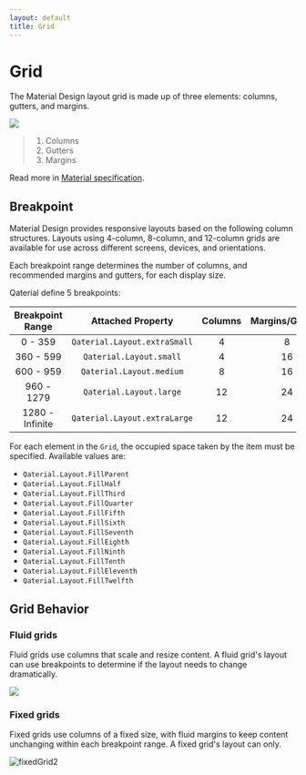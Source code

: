 ```yaml
---
layout: default
title: Grid
---
```


# Grid

The Material Design layout grid is made up of three elements: columns, gutters, and margins.

![](https://lh3.googleusercontent.com/_rKc6ogXgmiQWxZQ7u3XvV_PSGUr4FmQvqBapHhuNyyWTGeQ68tWB8xZJC9FS1duQGSEPl6Q6TNK23OeWFy6qKFiLtboumotsZMQng=w1064-v0)

> 1) Columns
> 2) Gutters
> 3) Margins

Read more in [Material specification](https://material.io/design/layout/responsive-layout-grid.html#columns-gutters-and-margins).

## Breakpoint

Material Design provides responsive layouts based on the following column structures. Layouts using 4-column, 8-column, and 12-column grids are available for use across different screens, devices, and orientations.

Each breakpoint range determines the number of columns, and recommended margins and gutters, for each display size.

Qaterial define 5 breakpoints:

| Breakpoint Range |      Attached Property       | Columns | Margins/Gutters |
| :--------------: | :--------------------------: | :-----: | :-------------: |
|     0 - 359      | `Qaterial.Layout.extraSmall` |    4    |        8        |
|    360 - 599     |   `Qaterial.Layout.small`    |    4    |       16        |
|    600 - 959     |   `Qaterial.Layout.medium`   |    8    |       16        |
|    960 - 1279    |   `Qaterial.Layout.large`    |   12    |       24        |
| 1280 - Infinite  | `Qaterial.Layout.extraLarge` |   12    |       24        |

For each element in the `Grid`, the occupied space taken by the item must be specified. Available values are:

* `Qaterial.Layout.FillParent`
* `Qaterial.Layout.FillHalf`
* `Qaterial.Layout.FillThird`
* `Qaterial.Layout.FillQuarter`
* `Qaterial.Layout.FillFifth`
* `Qaterial.Layout.FillSixth`
* `Qaterial.Layout.FillSeventh`
* `Qaterial.Layout.FillEighth`
* `Qaterial.Layout.FillNinth`
* `Qaterial.Layout.FillTenth`
* `Qaterial.Layout.FillEleventh`
* `Qaterial.Layout.FillTwelfth`

## Grid Behavior

### Fluid grids

Fluid grids use columns that scale and resize content. A fluid grid's layout can use breakpoints to determine if the layout needs to change dramatically.

![](https://user-images.githubusercontent.com/17255804/94721083-a5945f80-0355-11eb-97f6-0a303328cd99.gif)

### Fixed grids

Fixed grids use columns of a fixed size, with fluid margins to keep content unchanging within each breakpoint range. A fixed grid's layout can only.

![fixedGrid2](https://user-images.githubusercontent.com/17255804/94779144-bdf09280-03c6-11eb-9800-aa0a78491ad8.gif)

